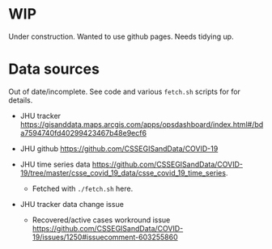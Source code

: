 WIP
===
Under construction.  Wanted to use github pages.  Needs tidying up.

Data sources
============
Out of date/incomplete.  See code and various `fetch.sh` scripts for for details.

* JHU tracker <https://gisanddata.maps.arcgis.com/apps/opsdashboard/index.html#/bda7594740fd40299423467b48e9ecf6>

* JHU github <https://github.com/CSSEGISandData/COVID-19>

* JHU time series data <https://github.com/CSSEGISandData/COVID-19/tree/master/csse_covid_19_data/csse_covid_19_time_series>.
    * Fetched with `./fetch.sh` here.

* JHU tracker data change issue
    * Recovered/active cases workround issue <https://github.com/CSSEGISandData/COVID-19/issues/1250#issuecomment-603255860>
